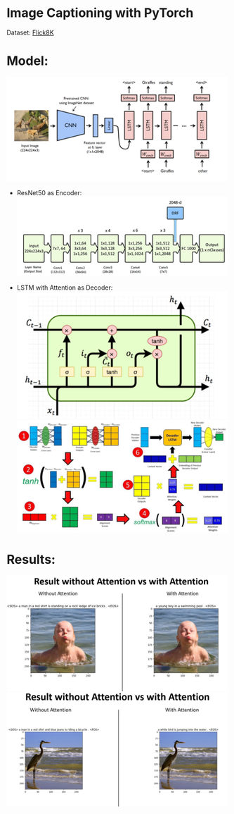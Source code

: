 # Image Captioning with PyTorch

Dataset: [Flick8K](https://www.kaggle.com/datasets/adityajn105/flickr8k)

# Model:
![Image Captioning Model](images/image_model.png)

- ResNet50 as Encoder:
![ResNet50 as Encoder](images/resnet50.png)

- LSTM with Attention as Decoder:
![LSTM as Decoder](images/lstm.png)
![Bahdanau Attention](images/attention.png)

# Results:
![result](images/result-1.png)
![result](images/result-2.png)
